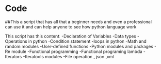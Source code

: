 # Code
##This a script that has all that a beginner needs and even a professional can use it and can help anyone to see how python language work  

This script has this content:
-Declaration of Variables 
-Data types
-Operations in python 
-Condition statement
-loops in python
-Math and random modules
-User-defined functions 
-Python modules and packages 
-Re module 
-Functional programming
-Functional programing lambda
-Iterators 
-Iteratools modules 
-File operation , json ,xml

